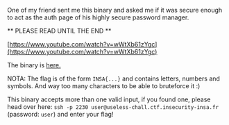 One of my friend sent me this binary and asked me if it was secure enough to act as the auth page of his highly secure password manager.

** PLEASE READ UNTIL THE END **

[https://www.youtube.com/watch?v=wWtXb61zYgc](https://www.youtube.com/watch?v=wWtXb61zYgc)

The binary is [here.](https://static.ctf.insecurity-insa.fr/eede865dc67d119882467715e3fa7fe352eae921.tar.gz)

NOTA: The flag is of the form `INSA{...}` and contains letters, numbers and symbols. And way too many characters to be able to bruteforce it :)

This binary accepts more than one valid input, if you found one, please head over here: `ssh -p 2230 user@useless-chall.ctf.insecurity-insa.fr` (password: `user`) and enter your flag!

